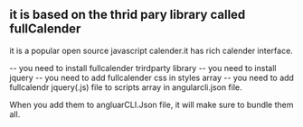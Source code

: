 ## it is based on the thrid pary library called fullCalender 
it is a popular open source javascript calender.it has rich calender interface.

-- you need to install fullcalender trirdparty library
-- you need to install jquery 
-- you need to add fullcalender css in styles array
-- you need to add fullcalendr jquery(.js) file to scripts array in angularcli.json file. 

When you add them to angluarCLI.Json file, it will make sure to bundle them all.
